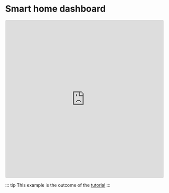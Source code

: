 # Smart home dashboard 


<iframe src="https://codesandbox.io/embed/23wlzq4l1r?hidenavigation=1&view=preview" style="width:100%; height:500px; border:0; border-radius: 4px; overflow:hidden;" sandbox="allow-modals allow-forms allow-popups allow-scripts allow-same-origin"></iframe>

::: tip
This example is the outcome of the [tutorial](/tutorial/)
:::
